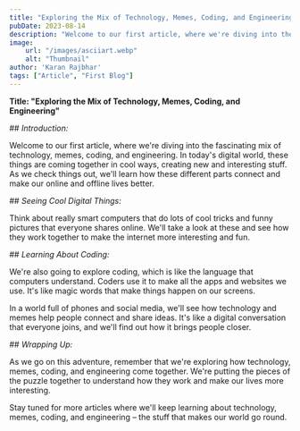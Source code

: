 ```yaml
---
title: "Exploring the Mix of Technology, Memes, Coding, and Engineering"
pubDate: 2023-08-14
description: "Welcome to our first article, where we're diving into the fascinating mix of technology, memes, coding, and engineering. In today's digital world, these things are coming together in cool ways, creating new and interesting stuff."
image:
    url: "/images/asciiart.webp"
    alt: "Thumbnail"
author: 'Karan Rajbhar'
tags: ["Article", "First Blog"]
---
```


**Title: "Exploring the Mix of Technology, Memes, Coding, and Engineering"**

## *Introduction:*

Welcome to our first article, where we're diving into the fascinating mix of technology, memes, coding, and engineering. In today's digital world, these things are coming together in cool ways, creating new and interesting stuff. As we check things out, we'll learn how these different parts connect and make our online and offline lives better.

## *Seeing Cool Digital Things:*

Think about really smart computers that do lots of cool tricks and funny pictures that everyone shares online. We'll take a look at these and see how they work together to make the internet more interesting and fun.

## *Learning About Coding:*

We're also going to explore coding, which is like the language that computers understand. Coders use it to make all the apps and websites we use. It's like magic words that make things happen on our screens.

In a world full of phones and social media, we'll see how technology and memes help people connect and share ideas. It's like a digital conversation that everyone joins, and we'll find out how it brings people closer.

## *Wrapping Up:*

As we go on this adventure, remember that we're exploring how technology, memes, coding, and engineering come together. We're putting the pieces of the puzzle together to understand how they work and make our lives more interesting.

Stay tuned for more articles where we'll keep learning about technology, memes, coding, and engineering – the stuff that makes our world go round.